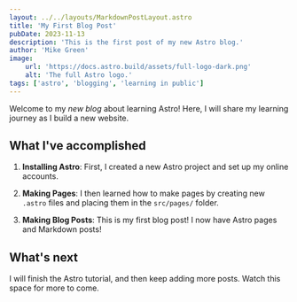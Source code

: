 ```yaml
---
layout: ../../layouts/MarkdownPostLayout.astro
title: 'My First Blog Post'
pubDate: 2023-11-13
description: 'This is the first post of my new Astro blog.'
author: 'Mike Green'
image:
    url: 'https://docs.astro.build/assets/full-logo-dark.png'
    alt: 'The full Astro logo.'
tags: ['astro', 'blogging', 'learning in public']
---
```


Welcome to my _new blog_ about learning Astro! Here, I will share my learning journey as I build a new website.

## What I've accomplished

1. **Installing Astro**: First, I created a new Astro project and set up my online accounts.

2. **Making Pages**: I then learned how to make pages by creating new `.astro` files and placing them in the `src/pages/` folder.

3. **Making Blog Posts**: This is my first blog post! I now have Astro pages and Markdown posts!

## What's next

I will finish the Astro tutorial, and then keep adding more posts. Watch this space for more to come.